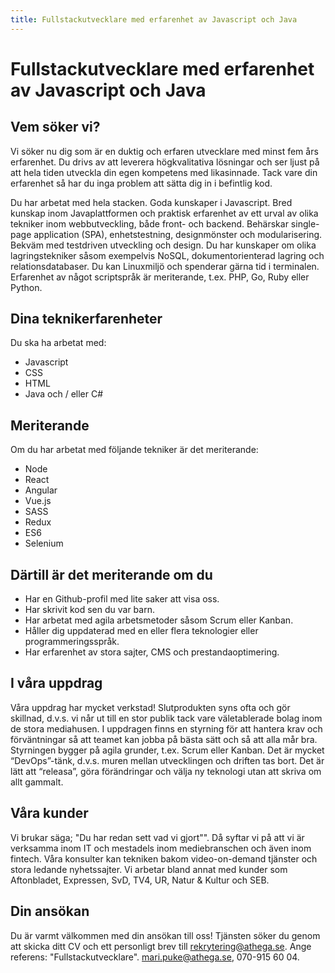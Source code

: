 ```yaml
---
title: Fullstackutvecklare med erfarenhet av Javascript och Java
---
```


Fullstackutvecklare med erfarenhet av Javascript och Java
=========================================================

Vem söker vi?
-------------

Vi söker nu dig som är en duktig och erfaren utvecklare med minst fem års erfarenhet.
Du drivs av att leverera högkvalitativa lösningar och ser ljust på att hela tiden utveckla din egen kompetens med likasinnade.
Tack vare din erfarenhet så har du inga problem att sätta dig in i befintlig kod.

Du har arbetat med hela stacken. Goda kunskaper i Javascript.
Bred kunskap inom Javaplattformen och praktisk erfarenhet av ett urval av olika tekniker inom webbutveckling,
både front- och backend. Behärskar single-page application (SPA), enhetstestning, designmönster och modularisering.
Bekväm med testdriven utveckling och design. Du har kunskaper om olika lagringstekniker såsom exempelvis NoSQL,
dokumentorienterad lagring och relationsdatabaser. Du kan Linuxmiljö och spenderar gärna tid i terminalen.
Erfarenhet av något scriptspråk är meriterande, t.ex. PHP, Go, Ruby eller Python.

Dina teknikerfarenheter
-----------------------
Du ska ha arbetat med:
- Javascript
- CSS
- HTML
- Java och / eller C#

Meriterande
-----------
Om du har arbetat med följande tekniker är det meriterande:
- Node
- React
- Angular
- Vue.js
- SASS
- Redux
- ES6
- Selenium

Därtill är det meriterande om du
--------------------------------
- Har en Github-profil med lite saker att visa oss.
- Har skrivit kod sen du var barn.
- Har arbetat med agila arbetsmetoder såsom Scrum eller Kanban.
- Håller dig uppdaterad med en eller flera teknologier eller programmeringsspråk.
- Har erfarenhet av stora sajter, CMS och prestandaoptimering.

I våra uppdrag
--------------
Våra uppdrag har mycket verkstad! Slutprodukten syns ofta och gör skillnad, d.v.s. vi når ut till en stor
 publik tack vare väletablerade bolag inom de stora mediahusen. I uppdragen finns en styrning för att hantera
 krav och förväntningar så att teamet kan jobba på bästa sätt och så att alla mår bra. Styrningen bygger på
 agila grunder, t.ex. Scrum eller Kanban. Det är mycket “DevOps”-tänk, d.v.s. muren mellan utvecklingen och
driften tas bort. Det är lätt att “releasa”, göra förändringar och välja ny teknologi utan att skriva om allt gammalt.

Våra kunder
-----------
Vi brukar säga; "Du har redan sett vad vi gjort"". Då syftar vi på att vi är verksamma inom IT och mestadels inom
mediebranschen och även inom fintech. Våra konsulter kan tekniken bakom video-on-demand tjänster och stora ledande
nyhetssajter. Vi arbetar bland annat med kunder som Aftonbladet, Expressen, SvD, TV4, UR, Natur & Kultur och SEB.

Din ansökan
-----------
Du är varmt välkommen med din ansökan till oss! Tjänsten söker du genom att skicka ditt CV och ett personligt brev
till <a href="mailto:rekrytering@athega.se">rekrytering@athega.se</a>. Ange referens: "Fullstackutvecklare".
<a href="mailto:mari.puke@athega.se">mari.puke@athega.se</a>, 070-915 60 04.
